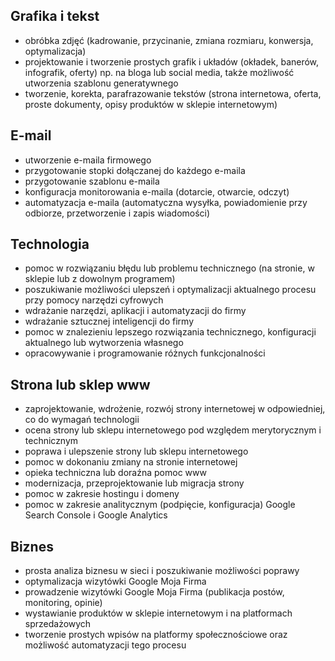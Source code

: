 ## Grafika i tekst

- obróbka zdjęć (kadrowanie, przycinanie, zmiana rozmiaru, konwersja, optymalizacja)
- projektowanie i tworzenie prostych grafik i układów (okładek, banerów, infografik, oferty) np. na bloga lub social media, także możliwość utworzenia szablonu generatywnego
- tworzenie, korekta, parafrazowanie tekstów (strona internetowa, oferta, proste dokumenty, opisy produktów w sklepie internetowym)

## E-mail

- utworzenie e-maila firmowego
- przygotowanie stopki dołączanej do każdego e-maila
- przygotowanie szablonu e-maila
- konfiguracja monitorowania e-maila (dotarcie, otwarcie, odczyt)
- automatyzacja e-maila (automatyczna wysyłka, powiadomienie przy odbiorze, przetworzenie i zapis wiadomości)

## Technologia

- pomoc w rozwiązaniu błędu lub problemu technicznego (na stronie, w sklepie lub z dowolnym programem)
- poszukiwanie możliwości ulepszeń i optymalizacji aktualnego procesu przy pomocy narzędzi cyfrowych
- wdrażanie narzędzi, aplikacji i automatyzacji do firmy
- wdrażanie sztucznej inteligencji do firmy
- pomoc w znalezieniu lepszego rozwiązania technicznego, konfiguracji aktualnego lub wytworzenia własnego
- opracowywanie i programowanie różnych funkcjonalności

## Strona lub sklep www

- zaprojektowanie, wdrożenie, rozwój strony internetowej w odpowiedniej, co do wymagań technologii
- ocena strony lub sklepu internetowego pod względem merytorycznym i technicznym
- poprawa i ulepszenie strony lub sklepu internetowego
- pomoc w dokonaniu zmiany na stronie internetowej
- opieka techniczna lub doraźna pomoc www
- modernizacja, przeprojektowanie lub migracja strony
- pomoc w zakresie hostingu i domeny
- pomoc w zakresie analitycznym (podpięcie, konfiguracja) Google Search Console i Google Analytics

## Biznes

- prosta analiza biznesu w sieci i poszukiwanie możliwości poprawy
- optymalizacja wizytówki Google Moja Firma
- prowadzenie wizytówki Google Moja Firma (publikacja postów, monitoring, opinie)
- wystawianie produktów w sklepie internetowym i na platformach sprzedażowych
- tworzenie prostych wpisów na platformy społecznościowe oraz możliwość automatyzacji tego procesu

